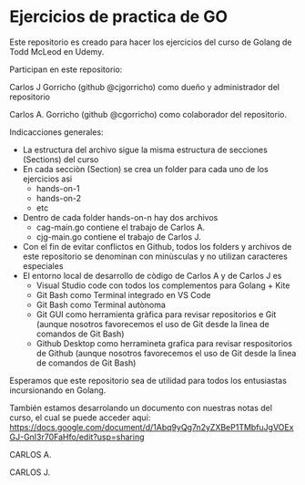 # Ejercicios de practica de GO

Este repositorio es creado para hacer los ejercicios del curso de Golang de Todd McLeod en Udemy.

Participan en este repositorio:

Carlos J Gorricho (github @cjgorricho) como dueño y administrador del repositorio

Carlos A. Gorricho (github @cgorricho) como colaborador del repositorio.

Indicacciones generales:

- La estructura del archivo sigue la misma estructura de secciones (Sections) del curso
- En cada secciòn (Section) se crea un folder para cada uno de los ejercicios asi
  - hands-on-1
  - hands-on-2
  - etc
- Dentro de cada folder hands-on-n hay dos archivos
  - cag-main.go contiene el trabajo de Carlos A.
  - cjg-main.go contiene el trabajo de Carlos J.
- Con el fin de evitar conflictos en Github, todos los folders y archivos de este repositorio se denominan con minùsculas y no utilizan caracteres especiales
- El entorno local de desarrollo de còdigo de Carlos A y de Carlos J es
  - Visual Studio code con todos los complementos para Golang + Kite
  - Git Bash como Terminal integrado en VS Code
  - Git Bash como Terminal autònoma
  - Git GUI como herramienta gràfica para revisar repositorios e Git (aunque nosotros favorecemos el uso de Git desde la lìnea de comandos de Git Bash)
  - Github Desktop como herramineta grafica para revisar respositorios de Github (aunque nosotros favorecemos el uso de Git desde la lìnea de comandos de Git Bash)

Esperamos que este repositorio sea de utilidad para todos los entusiastas incursionando en Golang.

También estamos desarrolando un documento con nuestras notas del curso, el cual se puede acceder aquí: https://docs.google.com/document/d/1Abq9yQg7n2yZXBeP1TMbfuJgVOExGJ-GnI3r70FaHfo/edit?usp=sharing

CARLOS A.

CARLOS J.
